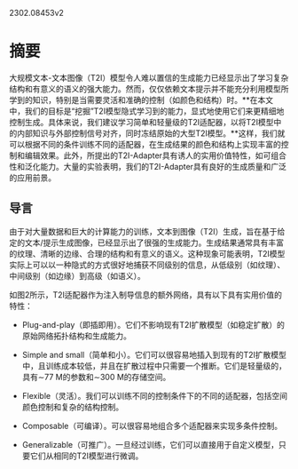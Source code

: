 2302.08453v2

# 摘要

大规模文本-文本图像（T2I）模型令人难以置信的生成能力已经显示出了学习复杂结构和有意义的语义的强大能力。然而，仅仅依赖文本提示并不能充分利用模型所学到的知识，特别是当需要灵活和准确的控制（如颜色和结构）时。**在本文中，我们的目标是“挖掘”T2I模型隐式学习到的能力，显式地使用它们来更精细地控制生成。具体来说，我们建议学习简单和轻量级的T2I适配器，以将T2I模型中的内部知识与外部控制信号对齐，同时冻结原始的大型T2I模型。**这样，我们就可以根据不同的条件训练不同的适配器，在生成结果的颜色和结构上实现丰富的控制和编辑效果。此外，所提出的T2I-Adapter具有诱人的实用价值特性，如可组合性和泛化能力。大量的实验表明，我们的T2I-Adapter具有良好的生成质量和广泛的应用前景。

## 导言

由于对大量数据和巨大的计算能力的训练，文本到图像（T2I）生成，旨在基于给定的文本/提示生成图像，已经显示出了很强的生成能力。生成结果通常具有丰富的纹理、清晰的边缘、合理的结构和有意义的语义。这种现象可能表明，T2I模型实际上可以以一种隐式的方式很好地捕获不同级别的信息，从低级别（如纹理）、中间级别（如边缘）到高级（如语义）。

如图2所示，T2I适配器作为注入制导信息的额外网络，具有以下具有实用价值的特性：

- Plug-and-play（即插即用）。它们不影响现有T2I扩散模型（如稳定扩散）的原始网络拓扑结构和生成能力。

- Simple and small（简单和小）。它们可以很容易地插入到现有的T2I扩散模型中，且训练成本较低，并且在扩散过程中只需要一个推断。它们是轻量级的，具有∼77 M的参数和∼300 M的存储空间。

- Flexible（灵活）。我们可以训练不同的控制条件下的不同的适配器，包括空间颜色控制和复杂的结构控制。

- Composable（可编译）。可以很容易地组合多个适配器来实现多条件控制。

- Generalizable（可推广）。一旦经过训练，它们可以直接用于自定义模型，只要它们从相同的T2I模型进行微调。

